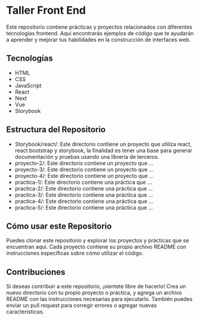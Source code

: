 # Taller Front End

Este repositorio contiene prácticas y proyectos relacionados con diferentes tecnologías frontend. Aquí encontrarás ejemplos de código que te ayudarán a aprender y mejorar tus habilidades en la construcción de interfaces web.

## Tecnologías

- HTML
- CSS
- JavaScript
- React
- Next
- Vue
- Storybook

## Estructura del Repositorio

- Storybook/react/: Este directorio contiene un proyecto que utiliza react, react bootstrap y storybook, la finalidad es tener una base para generar documentación y pruebas usando una librería de terceros.
- proyecto-2/: Este directorio contiene un proyecto que ...
- proyecto-3/: Este directorio contiene un proyecto que ...
- proyecto-4/: Este directorio contiene un proyecto que ...
- practica-1/: Este directorio contiene una práctica que ...
- practica-2/: Este directorio contiene una práctica que ...
- practica-3/: Este directorio contiene una práctica que ...
- practica-4/: Este directorio contiene una práctica que ...
- practica-5/: Este directorio contiene una práctica que ...

## Cómo usar este Repositorio

Puedes clonar este repositorio y explorar los proyectos y prácticas que se encuentran aquí. Cada proyecto contiene su propio archivo README con instrucciones específicas sobre cómo utilizar el código.

## Contribuciones

Si deseas contribuir a este repositorio, ¡sientete libre de hacerlo! Crea un nuevo directorio con tu propio proyecto o práctica, y agrega un archivo README con las instrucciones necesarias para ejecutarlo. También puedes enviar un pull request para corregir errores o agregar nuevas características.